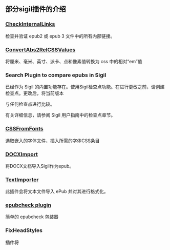 ## 部分sigil插件的介绍

### [CheckInternalLinks](https://www.mobileread.com/forums/sh...d.php?t=331788)
检查并验证 epub2 或 epub 3 文件中的所有内部链接。

### [ConvertAbs2RelCSSValues](https://www.mobileread.com/forums/showthread.php?t=289473)
将厘米、毫米、英寸、派卡、点和像素值转换为 css
中的相对“em”值

### Search Plugin to compare epubs in Sigil
已经作为 Sigil 的内置功能存在。使用Sigil检查点功能。在进行更改之前，请创建检查点。更改后，将当前版本

与任何检查点进行比较。

有关详细信息，请参阅 Sigil 用户指南中的检查点章节。

### [CSSFromFonts](https://www.mobileread.com/forums/showpost.php?p=3332590&postcount=17)
选取嵌入的字体文件，插入所需的字体CSS条目

### [DOCXImport](https://www.mobileread.com/forums/showthread.php?t=273966)
将DOCX文档导入Sigil作为epub。

### [TextImporter](https://www.mobileread.com/forums/showthread.php?t=285771)
此插件会将文本文件导入 ePub 并对其进行格式化。

### [epubcheck plugin](https://www.mobileread.com/forums/showthread.php?p=2950625#post2950625)
简单的 epubcheck 包装器

### FixHeadStyles
插件将 <style> 标签中的样式信息复制到样式表文件并用样式表链接替换它们。

### FootnoteLinker
自动生成指向尾注的链接和指向脚注锚点的反向链接。

### FootnoteManipulator
用于操作 epub 2.0 出版物中的脚注的插件。

### RegexFunctionReplace
正则表达式匹配并用函数替换它。

### Epub3 E-Reader Plugins for Sigil
Epub3 电子阅读器插件 for Sigil
为了帮助用户更好地了解他们的 epub 在某些基于浏览器的 epub2/epub3 电子阅读器中的外观，同时仍在 Sigil 中，我们为 Sigil 1.6.0 或更高版本创建了 3 个新的阅读器插件：

https://github.com/Sigil-Ebook/ReadiumReader/
- 基于Readium的云电子阅读器

https://github.com/Sigil-Ebook/BibiReader/
- 基于 Bibi 浏览器电子阅读器

https://github.com/Sigil-Ebook/EpubJSReader/
- 基于FuturePress的epubJS电子阅读器

有关插件本身的直接链接，请参阅插件索引
https://www.mobileread.com/forums/sh...d.php?t=247431

## Introduction to some of the sigil plugins

### [CheckInternalLinks](https://www.mobileread.com/forums/sh...d.php?t=331788)
Checks and validates all internal links in epub2 or epub 3 files.

### [ConvertAbs2RelCSSValues](https://www.mobileread.com/forums/showthread.php?t=289473)
Converts cm, mm, inch, pica, point and pixel values to relative 'em' values in the css

### Search Plugin to compare epubs in Sigil
Already exists as a built in feature of Sigil. Use Sigil Checkpoint features. Before making changes, 

make a CheckPoint. After changes, compare current version to any Checkpoint.

See the Checkpoint chapter in the Sigil User Guide for details.

### [CSSFromFonts](https://www.mobileread.com/forums/showpost.php?p=3332590&postcount=17)
Inserts the required CSS entries from Embedded Font Files

### [DOCXImport](https://www.mobileread.com/forums/showthread.php?t=273966)
Import DOCX document into Sigil as epubs.

### [TextImporter](https://www.mobileread.com/forums/showthread.php?t=285771)
Import a text file into an ePub and format it

### [epubcheck plugin](https://www.mobileread.com/forums/showthread.php?p=2950625#post2950625)
Simple epubcheck wrapper

### FixHeadStyles
plugin to copy the style information in <style> tags to stylesheet files and replace them with stylesheet links.

### FootnoteLinker
Automatically generate links to endnotes and backlinks to footnote anchors.

### FootnoteManipulator
Plugin for manipulating footnotes in epub 2.0 publications.

### RegexFunctionReplace
Regex match and replace it with a function.

### Epub3 E-Reader Plugins for Sigil
To help user's get a better feel for how their epubs will look in some browser-based epub2/epub3 e-readers while still inside Sigil, we have created 3 new Reader plugins for Sigil 1.6.0 or later:

https://github.com/Sigil-Ebook/ReadiumReader/
- based on Readium's cloud e-reader

https://github.com/Sigil-Ebook/BibiReader/
- based on Bibi browser e-reader

https://github.com/Sigil-Ebook/EpubJSReader/
- based on FuturePress's epubJS e-reader

For direct links to the plugin's themselves, see the Plugin Index
https://www.mobileread.com/forums/sh...d.php?t=247431
